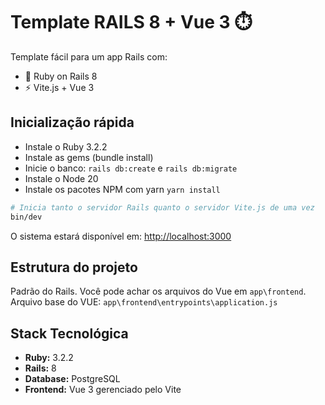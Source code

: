 # Template RAILS 8 + Vue 3 ⏱️

Template fácil para um app Rails com:

- 💎 Ruby on Rails 8
- ⚡ Vite.js + Vue 3

## Inicialização rápida

- Instale o Ruby 3.2.2
- Instale as gems (bundle install)
- Inicie o banco: `rails db:create` e `rails db:migrate`
- Instale o Node 20
- Instale os pacotes NPM com yarn `yarn install`

```bash
# Inicia tanto o servidor Rails quanto o servidor Vite.js de uma vez
bin/dev
```

O sistema estará disponível em: [http://localhost:3000](http://localhost:3000)

## Estrutura do projeto

Padrão do Rails.
Você pode achar os arquivos do Vue em `app\frontend`.
Arquivo base do VUE: `app\frontend\entrypoints\application.js`

## Stack Tecnológica

- **Ruby:** 3.2.2
- **Rails:** 8
- **Database:** PostgreSQL
- **Frontend:** Vue 3 gerenciado pelo Vite
